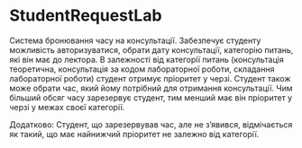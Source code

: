 # StudentRequestLab
Система бронювання часу на консультації. Забезпечує студенту можливість
авторизуватися, обрати дату консультації, категорію питань, які він має до
лектора. В залежності від категорії питань (консультація теоретична,
консультація за кодом лабораторної роботи, складання лабораторної роботи)
студент отримує пріоритет у черзі. Студент також може обрати час, який йому
потрібний для отримання консультації. Чим більший обсяг часу зарезервує
студент, тим менший має він пріоритет у черзі у межах своєї категорії.

Додатково: Студент, що зарезервував час, але не з’явився, відмічається як такий,
що має найнижчий пріоритет не залежно від категорії.
